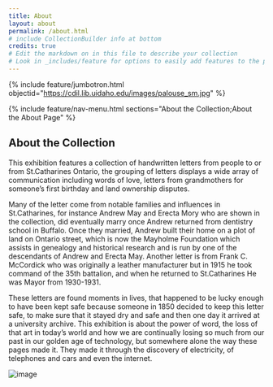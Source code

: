 ```yaml
---
title: About
layout: about
permalink: /about.html
# include CollectionBuilder info at bottom
credits: true
# Edit the markdown on in this file to describe your collection
# Look in _includes/feature for options to easily add features to the page
---
```


{% include feature/jumbotron.html objectid="https://cdil.lib.uidaho.edu/images/palouse_sm.jpg" %}

{% include feature/nav-menu.html sections="About the Collection;About the About Page" %}

## About the Collection

This exhibition features a collection of handwritten letters from people to or from St.Catharines Ontario, the grouping of letters displays a wide array of communication including words of love, letters from grandmothers for someone’s first birthday and land ownership disputes. 

Many of the letter come from notable families and influences in St.Catharines, for instance Andrew May and Erecta Mory who are shown in the collection, did eventually marry once Andrew returned from dentistry school in Buffalo. Once they married, Andrew built their home on a plot of land on Ontario street, which is now the Mayholme Foundation which assists in genealogy and historical research and is run by one of the descendants of Andrew and Erecta May. 
Another letter is from Frank C. McCordick who was originally a leather manufacturer but in 1915 he took command of the 35th battalion, and when he returned to St.Catharines He was Mayor from 1930-1931. 

These letters are found moments in lives, that happened to be lucky enough to have been kept safe because someone in 1850 decided to keep this letter safe, to make sure that it stayed dry and safe and then one day it arrived at a university archive. 
This exhibition is about the power of word, the loss of that art in today’s world and how we are continually losing so much from our past in our golden age of technology, but somewhere alone the way these pages made it. They made it through the discovery of electricity, of telephones and cars and even the internet. 

![image](https://user-images.githubusercontent.com/92824113/145718221-97e12d2e-ebed-4d90-af73-59bde21b218b.png)

